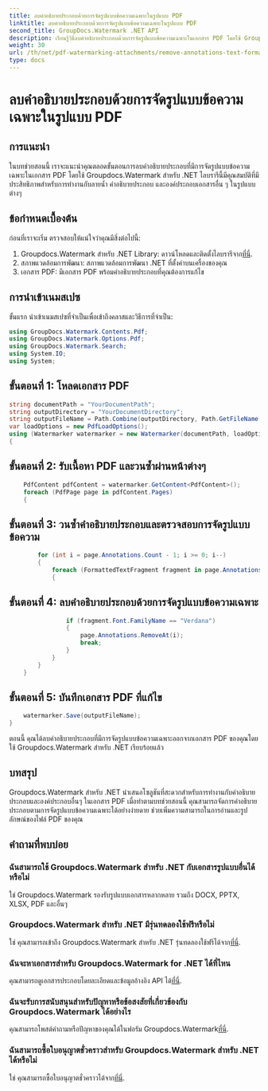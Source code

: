 ```yaml
---
title: ลบคำอธิบายประกอบด้วยการจัดรูปแบบข้อความเฉพาะในรูปแบบ PDF
linktitle: ลบคำอธิบายประกอบด้วยการจัดรูปแบบข้อความเฉพาะในรูปแบบ PDF
second_title: GroupDocs.Watermark .NET API
description: เรียนรู้วิธีลบคำอธิบายประกอบด้วยการจัดรูปแบบข้อความเฉพาะในเอกสาร PDF โดยใช้ Groupdocs
weight: 30
url: /th/net/pdf-watermarking-attachments/remove-annotations-text-formatting-pdf/
type: docs
---
```

# ลบคำอธิบายประกอบด้วยการจัดรูปแบบข้อความเฉพาะในรูปแบบ PDF

## การแนะนำ
ในบทช่วยสอนนี้ เราจะแนะนำคุณตลอดขั้นตอนการลบคำอธิบายประกอบที่มีการจัดรูปแบบข้อความเฉพาะในเอกสาร PDF โดยใช้ Groupdocs.Watermark สำหรับ .NET ไลบรารีนี้มีคุณสมบัติที่มีประสิทธิภาพสำหรับการทำงานกับลายน้ำ คำอธิบายประกอบ และองค์ประกอบเอกสารอื่น ๆ ในรูปแบบต่างๆ
## ข้อกำหนดเบื้องต้น
ก่อนที่เราจะเริ่ม ตรวจสอบให้แน่ใจว่าคุณมีสิ่งต่อไปนี้:
1.  Groupdocs.Watermark สำหรับ .NET Library: ดาวน์โหลดและติดตั้งไลบรารีจาก[ที่นี่](https://releases.groupdocs.com/Watermark/net/).
2. สภาพแวดล้อมการพัฒนา: สภาพแวดล้อมการพัฒนา .NET ที่ตั้งค่าบนเครื่องของคุณ
3. เอกสาร PDF: มีเอกสาร PDF พร้อมคำอธิบายประกอบที่คุณต้องการแก้ไข

## การนำเข้าเนมสเปซ
ขั้นแรก นำเข้าเนมสเปซที่จำเป็นเพื่อเข้าถึงคลาสและวิธีการที่จำเป็น:
```csharp
using GroupDocs.Watermark.Contents.Pdf;
using GroupDocs.Watermark.Options.Pdf;
using GroupDocs.Watermark.Search;
using System.IO;
using System;
```
## ขั้นตอนที่ 1: โหลดเอกสาร PDF
```csharp
string documentPath = "YourDocumentPath";
string outputDirectory = "YourDocumentDirectory";
string outputFileName = Path.Combine(outputDirectory, Path.GetFileName(documentPath));
var loadOptions = new PdfLoadOptions();
using (Watermarker watermarker = new Watermarker(documentPath, loadOptions))
{
```
## ขั้นตอนที่ 2: รับเนื้อหา PDF และวนซ้ำผ่านหน้าต่างๆ
```csharp
    PdfContent pdfContent = watermarker.GetContent<PdfContent>();
    foreach (PdfPage page in pdfContent.Pages)
    {
```
## ขั้นตอนที่ 3: วนซ้ำคำอธิบายประกอบและตรวจสอบการจัดรูปแบบข้อความ
```csharp
        for (int i = page.Annotations.Count - 1; i >= 0; i--)
        {
            foreach (FormattedTextFragment fragment in page.Annotations[i].FormattedTextFragments)
            {
```
## ขั้นตอนที่ 4: ลบคำอธิบายประกอบด้วยการจัดรูปแบบข้อความเฉพาะ
```csharp
                if (fragment.Font.FamilyName == "Verdana")
                {
                    page.Annotations.RemoveAt(i);
                    break;
                }
            }
        }
    }
```
## ขั้นตอนที่ 5: บันทึกเอกสาร PDF ที่แก้ไข
```csharp
    watermarker.Save(outputFileName);
}
```
ตอนนี้ คุณได้ลบคำอธิบายประกอบที่มีการจัดรูปแบบข้อความเฉพาะออกจากเอกสาร PDF ของคุณโดยใช้ Groupdocs.Watermark สำหรับ .NET เรียบร้อยแล้ว

## บทสรุป
Groupdocs.Watermark สำหรับ .NET นำเสนอโซลูชันที่สะดวกสำหรับการทำงานกับคำอธิบายประกอบและองค์ประกอบอื่นๆ ในเอกสาร PDF เมื่อทำตามบทช่วยสอนนี้ คุณสามารถจัดการคำอธิบายประกอบตามการจัดรูปแบบข้อความเฉพาะได้อย่างง่ายดาย ช่วยเพิ่มความสามารถในการอ่านและรูปลักษณ์ของไฟล์ PDF ของคุณ
## คำถามที่พบบ่อย
### ฉันสามารถใช้ Groupdocs.Watermark สำหรับ .NET กับเอกสารรูปแบบอื่นได้หรือไม่
ใช่ Groupdocs.Watermark รองรับรูปแบบเอกสารหลากหลาย รวมถึง DOCX, PPTX, XLSX, PDF และอื่นๆ
### Groupdocs.Watermark สำหรับ .NET มีรุ่นทดลองใช้ฟรีหรือไม่
 ใช่ คุณสามารถเข้าถึง Groupdocs.Watermark สำหรับ .NET รุ่นทดลองใช้ฟรีได้จาก[ที่นี่](https://releases.groupdocs.com/).
### ฉันจะหาเอกสารสำหรับ Groupdocs.Watermark for .NET ได้ที่ไหน
 คุณสามารถดูเอกสารประกอบโดยละเอียดและข้อมูลอ้างอิง API ได้[ที่นี่](https://tutorials.groupdocs.com/Watermark/net/).
### ฉันจะรับการสนับสนุนสำหรับปัญหาหรือข้อสงสัยที่เกี่ยวข้องกับ Groupdocs.Watermark ได้อย่างไร
 คุณสามารถโพสต์คำถามหรือปัญหาของคุณได้ในฟอรัม Groupdocs.Watermark[ที่นี่](https://forum.groupdocs.com/c/watermark/19).
### ฉันสามารถซื้อใบอนุญาตชั่วคราวสำหรับ Groupdocs.Watermark สำหรับ .NET ได้หรือไม่
 ใช่ คุณสามารถซื้อใบอนุญาตชั่วคราวได้จาก[ที่นี่](https://purchase.groupdocs.com/temporary-license/).